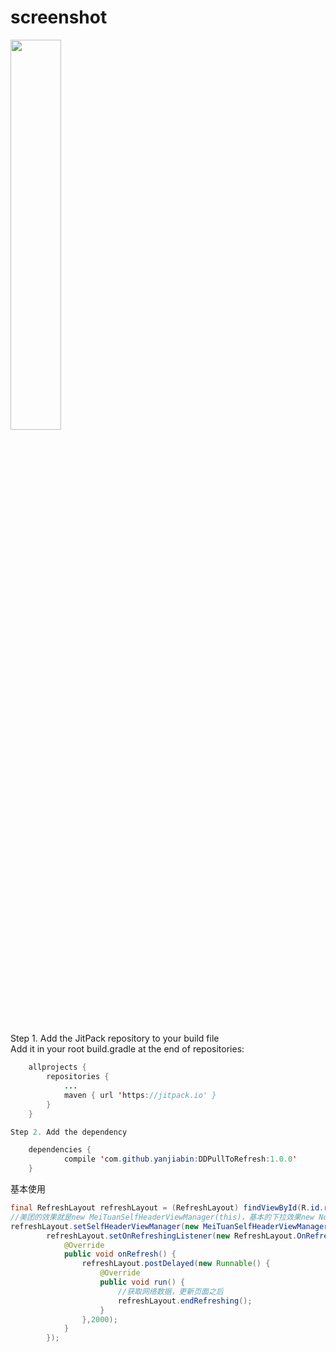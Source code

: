 # screenshot
<a href="pic/maituan.gif" width="40%"/></a> <a href="pic/normal.gif"><img src="art/02.jpg" width="40%"/></a>
## 
Step 1. Add the JitPack repository to your build file</br>
Add it in your root build.gradle at the end of repositories:</br>
```Java
	allprojects {
		repositories {
			...
			maven { url 'https://jitpack.io' }
		}
	}
```
```Java
Step 2. Add the dependency

	dependencies {
	        compile 'com.github.yanjiabin:DDPullToRefresh:1.0.0'
	}
```
基本使用
```Java
final RefreshLayout refreshLayout = (RefreshLayout) findViewById(R.id.refresh_layout);
//美团的效果就是new MeiTuanSelfHeaderViewManager(this)，基本的下拉效果new NormalSelfHeaderViewManager(this)
refreshLayout.setSelfHeaderViewManager(new MeiTuanSelfHeaderViewManager(this));
		refreshLayout.setOnRefreshingListener(new RefreshLayout.OnRefreshingListener() {
			@Override
			public void onRefresh() {
				refreshLayout.postDelayed(new Runnable() {
					@Override
					public void run() {
						//获取网络数据，更新页面之后
						refreshLayout.endRefreshing();
					}
				},2000);
			}
		});
```
